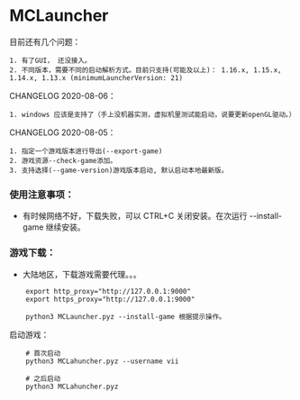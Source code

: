 # MCLauncher

目前还有几个问题：

	1. 有了GUI， 还没接入。
	2. 不同版本，需要不同的启动解析方式。目前只支持(可能及以上)： 1.16.x, 1.15.x, 1.14.x, 1.13.x (minimumLauncherVersion: 21)

CHANGELOG 2020-08-06：

	1. windows 应该是支持了（手上没机器实测，虚拟机里测试能启动，说要更新openGL驱动。）

CHANGELOG 2020-08-05：

	1. 指定一个游戏版本进行导出(--export-game)
	2. 游戏资源--check-game添加。
	3. 支持选择(--game-version)游戏版本启动, 默认启动本地最新版。

### 使用注意事项：

- 有时候网络不好，下载失败，可以 CTRL+C 关闭安装。在次运行 --install-game 继续安装。

### 游戏下载： 

- 大陆地区，下载游戏需要代理。。。

```shell
	export http_proxy="http://127.0.0.1:9000"
	export https_proxy="http://127.0.0.1:9000"

	python3 MCLauncher.pyz --install-game 根据提示操作。
```


启动游戏：
```shell
	# 首次启动
	python3 MCLahuncher.pyz --username vii

	# 之后启动
	python3 MCLahuncher.pyz
```

